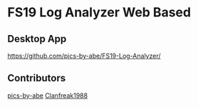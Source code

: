 # FS19 Log Analyzer Web Based



## Desktop App

https://github.com/pics-by-abe/FS19-Log-Analyzer/


## Contributors



[pics-by-abe](https://github.com/pics-by-abe)
[Clanfreak1988](https://github.com/Clanfreak1988)